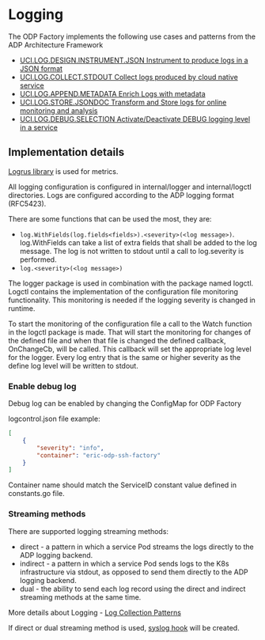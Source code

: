 # Logging

The ODP Factory implements the following use cases and patterns from the ADP
Architecture Framework

- [UCI.LOG.DESIGN.INSTRUMENT.JSON Instrument to produce logs in a JSON format](https://eteamspace.internal.ericsson.com/display/AA/UCI.LOG.DESIGN.INSTRUMENT.JSON+-+Instrument+to+produce+logs+in+a+JSON+format)
- [UCI.LOG.COLLECT.STDOUT Collect logs produced by cloud native service](https://eteamspace.internal.ericsson.com/display/AA/UCI.LOG.COLLECT.STDOUT+Collect+logs+produced+by+cloud+native+service)
- [UCI.LOG.APPEND.METADATA Enrich Logs with metadata](https://eteamspace.internal.ericsson.com/display/AA/UCI.LOG.APPEND.METADATA+Enrich+Logs+with+metadata)
- [UCI.LOG.STORE.JSONDOC Transform and Store logs for online monitoring and analysis](https://eteamspace.internal.ericsson.com/display/AA/UCI.LOG.STORE.JSONDOC+Transform+and+Store+logs+for+online+monitoring+and+analysis)
- [UCI.LOG.DEBUG.SELECTION Activate/Deactivate DEBUG logging level in a service](https://eteamspace.internal.ericsson.com/pages/viewpage.action?pageId=1161859608)

## Implementation details

[Logrus library](https://github.com/sirupsen/logrus) is used for metrics.

All logging configuration is configured in internal/logger and internal/logctl
directories. Logs are configured according to the ADP logging format (RFC5423).

There are some functions that can be used the most, they are:

- ```log.WithFields(log.fields<fields>).<severity>(<log message>)```.
log.WithFields can take a list of extra fields that shall be added to the log
message. The log is not written to stdout until a call to log.severity is
performed.
- ```log.<severity>(<log message>)```

The logger package is used in combination with the package named logctl.
Logctl contains the implementation of the configuration file monitoring
functionality. This monitoring is needed if the logging severity is
changed in runtime.

To start the monitoring of the configuration file a call to the Watch
function in the logctl package is made. That will start the monitoring
for changes of the defined file and when that file is changed the
defined callback, OnChangeCb, will be called. This callback will set the
appropriate log level for the logger. Every log entry that is the same or
higher severity as the define log level will be written to stdout.

### Enable debug log

Debug log can be enabled by changing the ConfigMap for
ODP Factory

logcontrol.json file example:

```json
[
    {
        "severity": "info",
        "container": "eric-odp-ssh-factory"
    }
]
```

Container name should match the ServiceID constant value defined in
constants.go file.

### Streaming methods

There are supported logging streaming methods:

- direct - a pattern in which a service Pod streams the logs directly to the ADP
logging backend.
- indirect - a pattern in which a service Pod sends logs to the K8s
infrastructure via stdout, as opposed to send them directly to the ADP logging backend.
- dual -  the ability to send each log record using the direct and indirect streaming
methods at the same time.

More details about Logging - [Log Collection Patterns](https://eteamspace.internal.ericsson.com/display/AA/Log+Collection+Patterns)

If direct or dual streaming  method is used, [syslog hook](https://eteamspace.internal.ericsson.com/display/AA/SYSLOG+direct+streaming)
will be created.
